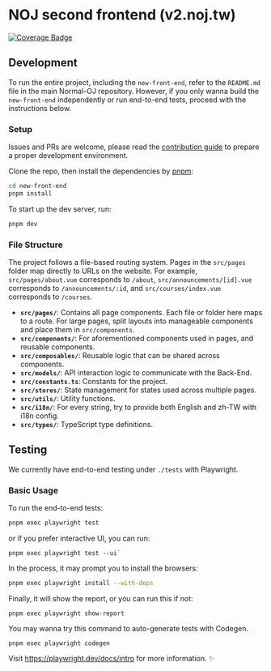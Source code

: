 # NOJ second frontend (v2.noj.tw)

[![Coverage Badge](https://github.com/Normal-OJ/new-front-end/actions/workflows/playwright.yml/badge.svg)](https://normal-oj.github.io/new-front-end/index.html)

## Development

To run the entire project, including the `new-front-end`, refer to the `README.md` file in the main Normal-OJ repository. However, if you only wanna build the `new-front-end` independently or run end-to-end tests, proceed with the instructions below.

### Setup

Issues and PRs are welcome, please read the [contribution guide](CONTRIBUTING.md) to prepare a proper development environment.

Clone the repo, then install the dependencies by [pnpm](https://pnpm.io/installation):

```bash
cd new-front-end
pnpm install
```

To start up the dev server, run:

```bash
pnpm dev
```

### File Structure

The project follows a file-based routing system. Pages in the `src/pages` folder map directly to URLs on the website. For example, `src/pages/about.vue` corresponds to `/about`, `src/announcements/[id].vue` corresponds to `/announcements/:id`, and `src/courses/index.vue` corresponds to `/courses`.

- **`src/pages/`**: Contains all page components. Each file or folder here maps to a route. For large pages, split layouts into manageable components and place them in `src/components`.
- **`src/components/`**: For aforementioned components used in pages, and reusable components.
- **`src/composables/`**: Reusable logic that can be shared across components.
- **`src/models/`**: API interaction logic to communicate with the Back-End.
- **`src/constants.ts`**: Constants for the project.
- **`src/stores/`**: State management for states used across multiple pages.
- **`src/utils/`**: Utility functions.
- **`src/i18n/`**: For every string, try to provide both English and zh-TW with i18n config.
- **`src/types/`**: TypeScript type definitions.

## Testing

We currently have end-to-end testing under `./tests` with Playwright.

### Basic Usage

To run the end-to-end tests:

```bash
pnpm exec playwright test
```

or if you prefer interactive UI, you can run:

```
pnpm exec playwright test --ui`
```

In the process, it may prompt you to install the browsers:

```bash
pnpm exec playwright install --with-deps
```

Finally, it will show the report, or you can run this if not:

```
pnpm exec playwright show-report
```

You may wanna try this command to auto-generate tests with Codegen.

```
pnpm exec playwright codegen
```

Visit https://playwright.dev/docs/intro for more information. ✨
